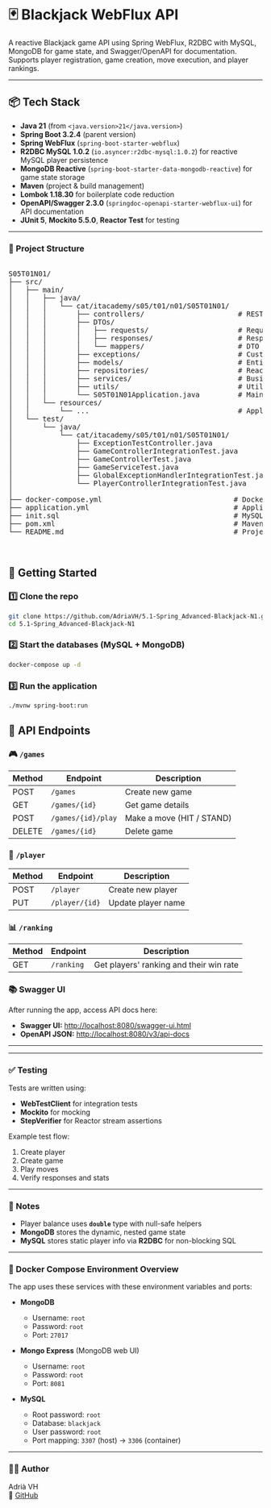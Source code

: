 # 🃏 Blackjack WebFlux API

A reactive Blackjack game API using Spring WebFlux, R2DBC with MySQL, MongoDB for game state, and Swagger/OpenAPI for documentation. Supports player registration, game creation, move execution, and player rankings.

---

## 📦 Tech Stack

- **Java 21** (from `<java.version>21</java.version>`)
- **Spring Boot 3.2.4** (parent version)
- **Spring WebFlux** (`spring-boot-starter-webflux`)
- **R2DBC MySQL 1.0.2** (`io.asyncer:r2dbc-mysql:1.0.2`) for reactive MySQL player persistence
- **MongoDB Reactive** (`spring-boot-starter-data-mongodb-reactive`) for game state storage
- **Maven** (project & build management)
- **Lombok 1.18.30** for boilerplate code reduction
- **OpenAPI/Swagger 2.3.0** (`springdoc-openapi-starter-webflux-ui`) for API documentation
- **JUnit 5**, **Mockito 5.5.0**, **Reactor Test** for testing


---

### 📁 Project Structure
<pre> 
S05T01N01/
├── src/
│   ├── main/
│   │   ├── java/
│   │   │   └── cat/itacademy/s05/t01/n01/S05T01N01/
│   │   │       ├── controllers/                      # REST controllers for Player and Game APIs
│   │   │       ├── DTOs/
│   │   │       │   ├── requests/                     # Request DTOs
│   │   │       │   ├── responses/                    # Response DTOs
│   │   │       │   └── mappers/                      # DTO mappers and converters
│   │   │       ├── exceptions/                       # Custom exceptions handling
│   │   │       ├── models/                           # Entity models (Player, Game, Deck, Card)
│   │   │       ├── repositories/                     # Reactive repositories for MongoDB and MySQL
│   │   │       ├── services/                         # Business logic services
│   │   │       ├── utils/                            # Utility classes and helpers
│   │   │       └── S05T01N01Application.java         # Main Spring Boot application entry point
│   │   └── resources/
│   │       └── ...                                   # Application internal resources (if any)
│   └── test/
│       └── java/
│           └── cat/itacademy/s05/t01/n01/S05T01N01/
│               ├── ExceptionTestController.java
│               ├── GameControllerIntegrationTest.java
│               ├── GameControllerTest.java
│               ├── GameServiceTest.java
│               ├── GlobalExceptionHandlerIntegrationTest.java
│               └── PlayerControllerIntegrationTest.java
│
├── docker-compose.yml                               # Docker Compose for MongoDB and MySQL containers
├── application.yml                                  # Application configuration used by Docker Compose and app
├── init.sql                                         # MySQL DB initialization script to create the DDBB and tables
├── pom.xml                                          # Maven project file (dependencies & build plugins)
└── README.md                                        # Project documentation and instructions

 </pre>
## 🚀 Getting Started

### 1️⃣ Clone the repo

```bash
git clone https://github.com/AdriaVH/5.1-Spring_Advanced-Blackjack-N1.git
cd 5.1-Spring_Advanced-Blackjack-N1
```
### 2️⃣ Start the databases (MySQL + MongoDB)
```bash
docker-compose up -d
```
### 3️⃣ Run the application
```bash
./mvnw spring-boot:run
```
## 🔌 API Endpoints

### 🎮 `/games`

| Method | Endpoint           | Description               |
|--------|--------------------|---------------------------|
| POST   | `/games`           | Create new game           |
| GET    | `/games/{id}`      | Get game details          |
| POST   | `/games/{id}/play` | Make a move (HIT / STAND) |
| DELETE | `/games/{id}`      | Delete game               |

### 👤 `/player`

| Method | Endpoint         | Description            |
|--------|------------------|------------------------|
| POST   | `/player`        | Create new player      |
| PUT    | `/player/{id}`   | Update player name     |

### 📊 `/ranking`

| Method | Endpoint    | Description                                   |
|--------|-------------|-----------------------------------------------|
| GET    | `/ranking`  | Get players' ranking and their win rate       |



### 📚 Swagger UI

After running the app, access API docs here:

- **Swagger UI:** [http://localhost:8080/swagger-ui.html](http://localhost:8080/swagger-ui.html)  
- **OpenAPI JSON:** [http://localhost:8080/v3/api-docs](http://localhost:8080/v3/api-docs)

---
---

### ✅ Testing

Tests are written using:

- **WebTestClient** for integration tests  
- **Mockito** for mocking  
- **StepVerifier** for Reactor stream assertions  

Example test flow:

1. Create player  
2. Create game  
3. Play moves  
4. Verify responses and stats

---

### 🧠 Notes

- Player balance uses **`double`** type with null-safe helpers  
- **MongoDB** stores the dynamic, nested game state  
- **MySQL** stores static player info via **R2DBC** for non-blocking SQL  

---

### 🐳 Docker Compose Environment Overview

The app uses these services with these environment variables and ports:

- **MongoDB**  
  - Username: `root`  
  - Password: `root`  
  - Port: `27017`  

- **Mongo Express** (MongoDB web UI)  
  - Username: `root`  
  - Password: `root`  
  - Port: `8081`  

- **MySQL**  
  - Root password: `root`  
  - Database: `blackjack`  
  - User password: `root`  
  - Port mapping: `3307` (host) → `3306` (container)

---

### 👨‍💻 Author

Adrià VH  
🔗 [GitHub](https://github.com/AdriaVH/5.1-Spring_Advanced-Blackjack-N1)
